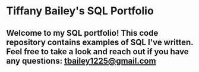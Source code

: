 # Tiffany Bailey's SQL Portfolio
## Welcome to my SQL portfolio! This code repository contains examples of SQL I've written. Feel free to take a look and reach out if you have any questions: tbailey1225@gmail.com
